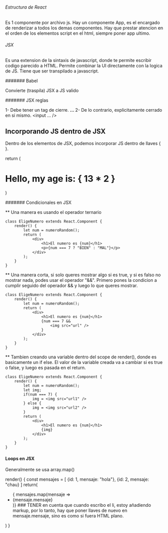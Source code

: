 ###### Estructura de React

Es 1 componente por archivo js.
Hay un componente App, es el encargado de renderizar a todos los demas componentes. 
Hay que prestar atencion en el orden de los elementos script en el html, siempre poner app ultimo.


###### JSX

Es una extension de la sintaxis de javascript, donde te permite escribir codigo parecido a HTML.
Permite combinar la UI directamente con la logica de JS. 
Tiene que ser transpilado a javascript.


####### Babel

Convierte (traspila) JSX a JS valido


####### JSX reglas

1- Debe tener un tag de cierre. <b> ... </b>
2- De lo contrario, explicitamente cerrado en si mismo. <input ... /> 

## Incorporando JS dentro de JSX

Dentro de los elementos de JSX, podemos incorporar JS dentro de llaves { }.

return (
    <div>
        <h1>Hello, my age is: { 13 * 2 } </h1>
    </div>
)


####### Condicionales en JSX

** Una manera es usando el operador ternario

    class EligeNumero extends React.Component {
        render() {
            let num = numeroRandom();
            return (
                <div>
                    <h1>El numero es {num}</h1>
                    <p>{num === 7 ? "BIEN" : "MAL"}</p>
                </div>
            );
        }
    }

** Una manera corta, si solo queres mostrar algo si es true, y si es falso no mostrar nada, podes usar el operador "&&".
Primero pones la condicion a cumplir seguido del operador && y luego lo que queres mostrar.

    class EligeNumero extends React.Component {
        render() {
            let num = numeroRandom();
            return (
                <div>
                    <h1>El numero es {num}</h1>
                    {num === 7 &&
                        <img src="url" />
                    }
                </div>
            );
        }
    }

** Tambien creando una variable dentro del scope de render(), donde es basicamente un if else. El valor de la variable creada va a cambiar si es true o false, y luego es pasada en el return.

    class EligeNumero extends React.Component {
        render() {
            let num = numeroRandom();
            let img;
            if(num === 7) {
                img = <img src="url1" />
            } else {
                img = <img src="url2" />
            }
            return (
                <div>
                    <h1>El numero es {num}</h1>
                    {img}
                </div>
            );
        }
    }


#### Loops en JSX

Generalmente se usa array.map()


render() {
    const mensajes = [
        {id: 1, mensaje: "hola"},
        {id: 2, mensaje: "chau}
    ]
    return(
        <div>
            <ul>
                { mensajes.map(mensaje => <li> {mensaje.mensaje} </li> )}
                ### TENER en cuenta que cuando escribo el li, estoy añadiendo markup, por lo tanto, hay que 
                poner llaves de nuevo en mensaje.mensaje, sino es como si fuera HTML plano.
            </ul>
        </div>
    )
}

